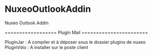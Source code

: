 NuxeoOutlookAddin
=================

Nuxeo Outlook Addin

================== Plugin Mail =======================

PluginJar : A compiler et à déposer sous le dossier plugins de nuxeo
PluginVsto : A installer sur le poste client